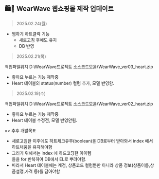 ## 🛍️🌊 WearWave 웹쇼핑몰 제작 업데이트
> 2025.02.24(월)
* 찜하기 하트클릭 기능
	* 새로고침 후에도 유지
	* DB 반영


> 2025.02.21(목)

백업파일위치 D:\WearWave프로젝트 소스코드모음\WearWave_ver03_heart.zip
* 좋아요 누르는 기능 제작중
* Heart 테이블의 status(number) 컬럼 추가, 모델 반영함. 


> 2025.02.19(수)

백업파일위치 D:\WearWave프로젝트 소스코드모음\WearWave_ver02_heart.zip
* 좋아요 누르는 기능 제작중
* Heart 테이블 수정전, 모델 반영안됨. 

=> 추후 개발목표
- 새로고침한 이후에도 하트체크유무(boolean)을 DB로부터 받아와서 index 에서 하트채움을 유지해야함
- 그러기 위해서는 index 에 하드코딩한 아이템<div>들을 for 반복하여 DB에서 EL로 뿌려야함.
- 따라서 Heart 테이블에는 계정, 상품코드 컬럼뿐만 아니라 상품 정보(상품이름,상품설명,가격 등)를 담아야함

